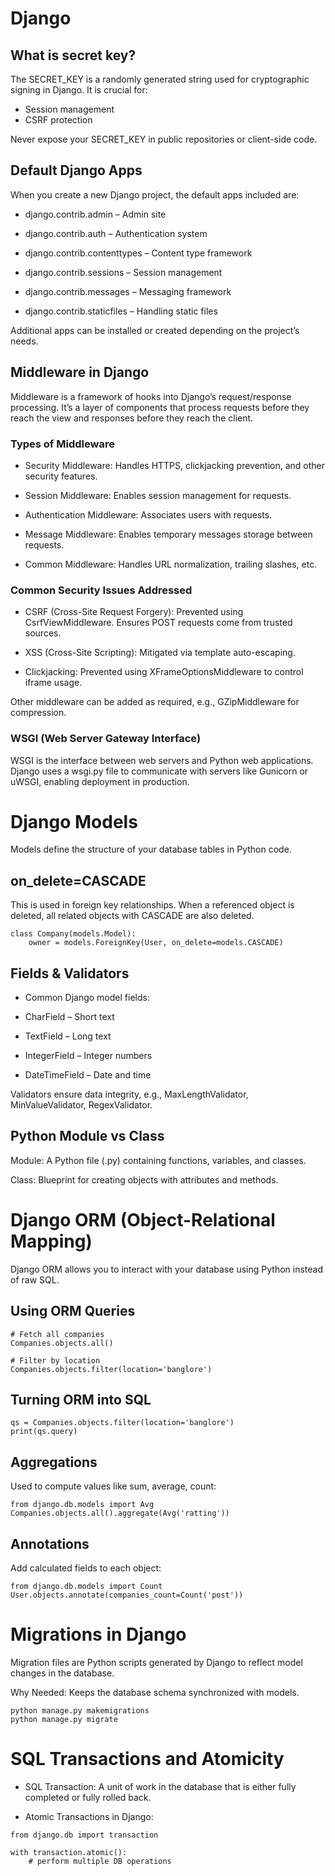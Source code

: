 # Django

## What is secret key?

The SECRET_KEY is a randomly generated string used for cryptographic signing in Django. It is crucial for:
* Session management
* CSRF protection

Never expose your SECRET_KEY in public repositories or client-side code.

## Default Django Apps
When you create a new Django project, the default apps included are:

* django.contrib.admin – Admin site

* django.contrib.auth – Authentication system

* django.contrib.contenttypes – Content type framework

* django.contrib.sessions – Session management

* django.contrib.messages – Messaging framework

* django.contrib.staticfiles – Handling static files

Additional apps can be installed or created depending on the project’s needs.

## Middleware in Django
Middleware is a framework of hooks into Django’s request/response processing. It’s a layer of components that process requests before they reach the view and responses before they reach the client.

### Types of Middleware

* Security Middleware: Handles HTTPS, clickjacking prevention, and other security features.

* Session Middleware: Enables session management for requests.

* Authentication Middleware: Associates users with requests.

* Message Middleware: Enables temporary messages storage between requests.

* Common Middleware: Handles URL normalization, trailing slashes, etc.

### Common Security Issues Addressed

* CSRF (Cross-Site Request Forgery): Prevented using CsrfViewMiddleware. Ensures POST requests come from trusted sources.

* XSS (Cross-Site Scripting): Mitigated via template auto-escaping.

* Clickjacking: Prevented using XFrameOptionsMiddleware to control iframe usage.

Other middleware can be added as required, e.g., GZipMiddleware for compression.

### WSGI (Web Server Gateway Interface)

WSGI is the interface between web servers and Python web applications. Django uses a wsgi.py file to communicate with servers like Gunicorn or uWSGI, enabling deployment in production.

# Django Models

Models define the structure of your database tables in Python code.

## on_delete=CASCADE

This is used in foreign key relationships. When a referenced object is deleted, all related objects with CASCADE are also deleted.

```
class Company(models.Model):
    owner = models.ForeignKey(User, on_delete=models.CASCADE)
```

## Fields & Validators

* Common Django model fields:

* CharField – Short text

* TextField – Long text

* IntegerField – Integer numbers

* DateTimeField – Date and time

Validators ensure data integrity, e.g., MaxLengthValidator, MinValueValidator, RegexValidator.

## Python Module vs Class

Module: A Python file (.py) containing functions, variables, and classes.

Class: Blueprint for creating objects with attributes and methods.

# Django ORM (Object-Relational Mapping)
Django ORM allows you to interact with your database using Python instead of raw SQL.

## Using ORM Queries

```
# Fetch all companies
Companies.objects.all()

# Filter by location
Companies.objects.filter(location='banglore')
```

## Turning ORM into SQL
```
qs = Companies.objects.filter(location='banglore')
print(qs.query)
```
## Aggregations
Used to compute values like sum, average, count:
```
from django.db.models import Avg
Companies.objects.all().aggregate(Avg('ratting'))

```

## Annotations
Add calculated fields to each object:

```
from django.db.models import Count
User.objects.annotate(companies_count=Count('post'))

```

# Migrations in Django

Migration files are Python scripts generated by Django to reflect model changes in the database.

Why Needed: Keeps the database schema synchronized with models.

```
python manage.py makemigrations
python manage.py migrate

```

# SQL Transactions and Atomicity

* SQL Transaction: A unit of work in the database that is either fully completed or fully rolled back.

* Atomic Transactions in Django:

```
from django.db import transaction

with transaction.atomic():
    # perform multiple DB operations

```
